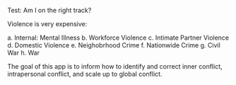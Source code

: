 Test: Am I on the right track? 

Violence is very expensive:

a. Internal: Mental Illness
b. Workforce Violence
c. Intimate Partner Violence
d. Domestic Violence
e. Neighobrhood Crime
f. Nationwide Crime
g. Civil War
h. War 

The goal of this app is to inform how to identify and correct inner conflict, intrapersonal conflict, and scale up to global conflict. 